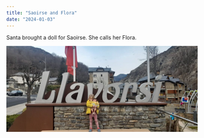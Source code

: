 ```yaml
---
title: "Saoirse and Flora"
date: "2024-01-03"
---
```


Santa brought a doll for Saoirse. She calls her Flora.

![](images/20240103_1035532201115114866743731-1024x461.jpg)
